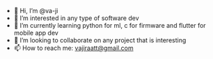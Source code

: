 - 👋 Hi, I’m @va-ji
- 👀 I’m interested in any type of software dev
- 🌱 I’m currently learning python for ml, c for firmware and flutter for mobile app dev
- 💞️ I’m looking to collaborate on any project that is interesting
- 📫 How to reach me: vajiraatt@gmail.com

<!---
va-ji/va-ji is a ✨ special ✨ repository because its `README.md` (this file) appears on your GitHub profile.
You can click the Preview link to take a look at your changes.
--->

